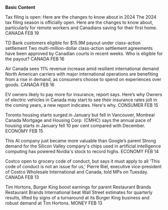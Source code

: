 **Basic Content** 

Tax filing is open: Here are the changes to know about in 2024
The 2024 tax filing season is officially open. Here are the changes to know about, particularly for remote workers and Canadians saving for their first home.
CANADA
FEB 19

TD Bank customers eligible for $15.9M payout under class-action settlement
Two multi-million-dollar class-action settlement agreements have been approved by Canadian courts in recent weeks. Who is eligible for the payout?
CANADA
FEB 16

Air Canada sees 11% revenue increase amid resilient international demand
North American carriers with major international operations are benefiting from a rise in demand, as consumers choose to spend on experiences over goods.
CANADA
FEB 16

EV owners likely to pay more for insurance, report says. Here’s why
Owners of electric vehicles in Canada may start to see their insurance rates jolt in the coming years, a new report indicates. Here's why.
CONSUMER
FEB 15

Toronto housing starts surged in January but fell in Vancouver, Montreal
Canada Mortgage and Housing Corp. (CMHC) says the annual pace of housing starts in January fell 10 per cent compared with December.
ECONOMY
FEB 15

This AI company just became more valuable than Google’s parent
Strong demand for the Silicon Valley company's chips used in artificial intelligence computing has powered Nvidia's stock to record highs.
ECONOMY
FEB 14

Costco open to grocery code of conduct, but says it must apply to all
'This code of conduct is not an issue for us,' Pierre Riel, executive vice-president of Costco Wholesale International and Canada, told MPs on Tuesday.
CANADA
FEB 13

Tim Hortons, Burger King boost earnings for parent Restaurant Brands
Restaurant Brands International beat Wall Street estimates for quarterly results, lifted by signs of a turnaround at its Burger King business and robust demand at Tim Hortons.
MONEY
FEB 13
